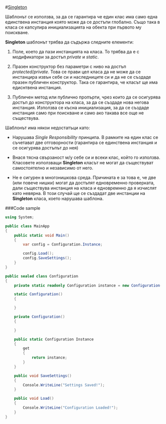#[Singleton](https://sourcemaking.com/design_patterns/singleton)

Шаблонът се използва, за да се гарантира че един клас има само една единствена инстанция която може да се достъпи глобално. Също така в класа се капсулира инициализацията на обекта при първото му поискване.

**Singleton** шаблонът трябва да съдържа следните елементи:

1. Поле, което да пази инстанцията на класа. То трябва да е с модификатори за достъп *private* и *static*.

2. Празен конструктор без параметри с ниво на достъп *protected*/*private*. Това се прави цел класа да не може да се инстанцира извън себе си и наследниците си и да не се създаде празен публичен конструктор. Така се гарантира, че класът ще има едиснтвена инстанция.

3. Публичен метод или публично пропърти, чрез които да се осигурява достъп до конструктора на класа, за да се създаде нова негова инстанция. Използва се късна инициализация, за да се създаде инстанция само при поискване и само ако такава все още не съществува.


Шаблонът има някои недостатъци като:

- Нарушава *Single Responsibility* принципа. В рамките на един клас се съчетават две отговорности (гарантира се единствена инстанция и се осигурява достъпът до нея)

- Внася тясна свързаност м/у себе си и всеки клас, който го използва. Класовете използващи **Singleton** класът не могат да съществуват самостоятелно и независимо от него.

- Не е сигурен в многонишкова среда. Причината е за това е, че две (или повече нишки) могат да достъпят едновременно проверката, дали съществува инстанция на класа и едновремнно да я изчислят като невярна. В този случай ще се създадат две инстанции на **Singleton** класа, което нарушава шаблона.


###Code sample

```csharp
using System;

public class MainApp
{
	public static void Main()
	{
		var config = Configuration.Instance;

		config.Load();
		config.SaveSettings();
	}
}

public sealed class Configuration
{
	private static readonly Configuration instance = new Configuration();

	static Configuration()
	{

	}

	private Configuration()
	{

	}

	public static Configuration Instance
	{
		get
		{
			return instance;
		}
	}

	public void SaveSettings()
	{
		Console.WriteLine("Settings Saved!");
	}

	public void Load()
	{
		Console.WriteLine("Configuration Loaded!");
	}
}
```
